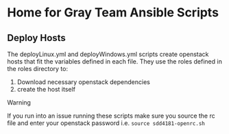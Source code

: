 # Home for Gray Team Ansible Scripts

## Deploy Hosts
The deployLinux.yml and deployWindows.yml scripts create openstack hosts that fit the variables defined in each file. They use the roles defined in the roles directory to:
1. Download necessary openstack dependencies
2. create the host itself
> [!WARNING]
> If you run into an issue running these scripts make sure you source the rc file and enter your openstack password
> i.e. `source sdd4181-openrc.sh`
